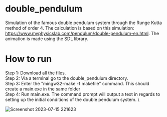 # double_pendulum
Simulation of the famous double pendulum system through the Runge Kutta method of order 4. The calculation is based on this simulation:
https://www.myphysicslab.com/pendulum/double-pendulum-en.html. The animation is made using the SDL library. 

# How to run

Step 1: Download all the files. \
Step 2: Via a terminal go to the double_pendulum directory. \
Step 3: Enter the "mingw32-make -f makefile" command. This should create a main.exe in the same folder \
Step 4: Run main.exe. The command prompt will output a text in regards to setting up the initial conditions of the double pendulum system. \


![Screenshot 2023-07-15 221623](https://github.com/famecryptic/double_pendulum/assets/124629735/ad067964-3566-4643-88e1-7a890af09df8)
